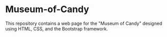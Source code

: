 # Museum-of-Candy
This repository contains a web page for the "Museum of Candy" designed using HTML, CSS, and the Bootstrap framework. 
